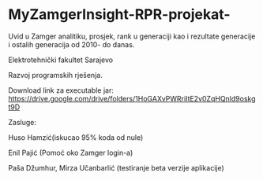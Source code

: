 # MyZamgerInsight-RPR-projekat-
Uvid u Zamger analitiku, prosjek, rank u generaciji kao i rezultate generacije i ostalih generacija od 2010- do danas.

Elektrotehnički fakultet Sarajevo

Razvoj programskih rješenja.

Download link za executable jar:
https://drive.google.com/drive/folders/1HoGAXvPWRriItE2v0ZqHQnld9oskgt9D

Zasluge:

Huso Hamzić(iskucao 95% koda od nule)

Enil Pajić (Pomoć oko Zamger login-a)

Paša Džumhur, Mirza Učanbarlić (testiranje beta verzije aplikacije)





